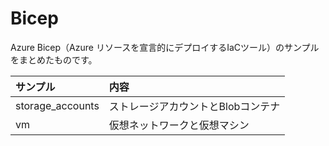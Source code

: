 # Bicep

Azure Bicep（Azure リソースを宣言的にデプロイするIaCツール）のサンプルをまとめたものです。

|サンプル|内容|
|:--|:--|
|storage_accounts|ストレージアカウントとBlobコンテナ|
|vm|仮想ネットワークと仮想マシン|
